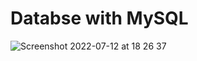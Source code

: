 # Databse with MySQL

![Screenshot 2022-07-12 at 18 26 37](https://user-images.githubusercontent.com/36050790/178977633-77c431d7-275c-4e0e-9fbb-74fb71cc59cc.png)
